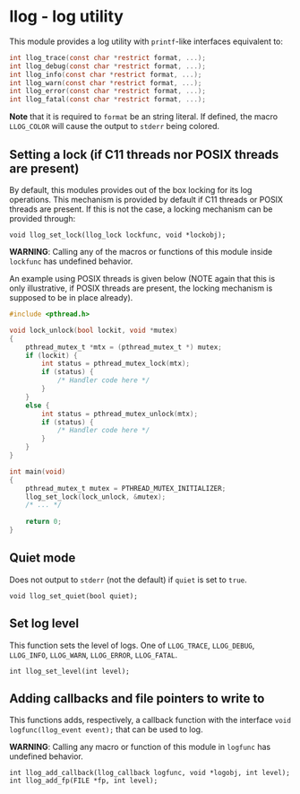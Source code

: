 # llog - log utility

This module provides a log utility with `printf`-like interfaces equivalent to:

``` c
int llog_trace(const char *restrict format, ...);
int llog_debug(const char *restrict format, ...);
int llog_info(const char *restrict format, ...);
int llog_warn(const char *restrict format, ...);
int llog_error(const char *restrict format, ...);
int llog_fatal(const char *restrict format, ...);
```

<b>Note</b> that it is required to `format` be an string literal.
If defined, the macro `LLOG_COLOR` will cause the output to `stderr` being colored.

## Setting a lock (if C11 threads nor POSIX threads are present)
By default, this modules provides out of the box locking for its log operations. This mechanism
is provided by default if C11 threads or POSIX threads are present. If this is not the case, a
locking mechanism can be provided through:

    void llog_set_lock(llog_lock lockfunc, void *lockobj);

<b>WARNING</b>: Calling any of the macros or functions of this module inside `lockfunc` has undefined
behavior.

An example using POSIX threads is given below (NOTE again that this is only illustrative, if POSIX
threads are present, the locking mechanism is supposed to be in place already).

``` c
#include <pthread.h>

void lock_unlock(bool lockit, void *mutex)
{
    pthread_mutex_t *mtx = (pthread_mutex_t *) mutex;
    if (lockit) {
        int status = pthread_mutex_lock(mtx);
        if (status) {
            /* Handler code here */
        }
    }
    else {
        int status = pthread_mutex_unlock(mtx);
        if (status) {
            /* Handler code here */
        }
    }
}

int main(void)
{
    pthread_mutex_t mutex = PTHREAD_MUTEX_INITIALIZER;
    llog_set_lock(lock_unlock, &mutex);
    /* ... */
    
    return 0;
}
```

## Quiet mode
Does not output to `stderr` (not the default) if `quiet` is set to `true`.

    void llog_set_quiet(bool quiet);

## Set log level
This function sets the level of logs. One of `LLOG_TRACE`, `LLOG_DEBUG`, `LLOG_INFO`, `LLOG_WARN`,
`LLOG_ERROR`, `LLOG_FATAL`.

    int llog_set_level(int level);

## Adding callbacks and file pointers to write to
This functions adds, respectively, a callback function with the interface `void logfunc(llog_event event);`
that can be used to log.

<b>WARNING</b>: Calling any macro or function of this module in `logfunc` has undefined behavior.

    int llog_add_callback(llog_callback logfunc, void *logobj, int level);
    int llog_add_fp(FILE *fp, int level);


